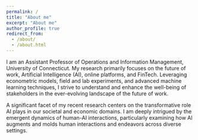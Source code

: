 ```yaml
---
permalink: /
title: "About me"
excerpt: "About me"
author_profile: true
redirect_from: 
  - /about/
  - /about.html
---
```


I am an Assistant Professor of Operations and Information Management, University of Connecticut. My research primarily focuses on the future of work,  Artificial Intelligence (AI), online platforms, and FinTech. Leveraging econometric models, field and lab experiments, and advanced machine learning techniques, I strive to understand and enhance the well-being of stakeholders in the ever-evolving landscape of the future of work. 

A significant facet of my recent research centers on the transformative role AI plays in our societal and economic domains. I am deeply intrigued by the emergent dynamics of human-AI interactions, particularly examining how AI augments and molds human interactions and endeavors across diverse settings.




